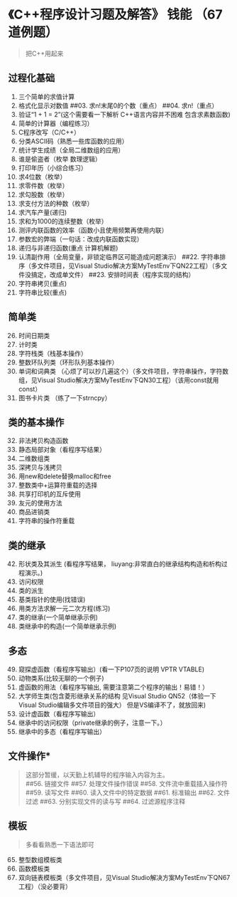 # 《C++程序设计习题及解答》 钱能 （67道例题）
>把C++用起来
## 过程化基础
01. 三个简单的求值计算
02. 格式化显示对数值
##03. 求n!末尾0的个数（重点）
##04. 求n!（重点）
05. 验证“1 + 1 = 2”(这个需要看一下解析 C++语言内容并不困难 包含求素数函数)
06. 简单的计算器（编程练习）
07. C程序改写（C/C++）
08. 分类ASCII码（熟悉一些库函数的应用）
09. 统计学生成绩（全局二维数组的应用）
10. 谁是偷盗者（枚举 数理逻辑）
11. 打印年历（小综合练习）
12. 求4位数（枚举）
13. 求零件数（枚举）
14. 求勾股数（枚举）
15. 求支付方法的种数（枚举）
16. 求汽车产量(递归)
17. 求和为1000的连续整数（枚举）
18. 测评内联函数的效率（函数小且使用频繁再使用内联）
19. 参数宏的弊端（一句话：改成内联函数实现）
20. 递归与非递归函数(重点 计算机解题)
21. 认清副作用（全局变量，非锁定临界区可能造成问题演示）
##22. 字符串排序（多文件项目，见Visual Studio解决方案MyTestEnv下QN22工程）（多文件没搞定，改成单文件）
##23. 安排时间表（程序实现的结构）
24. 字符串拷贝(重点)
25. 字符串比较(重点)

## 简单类
26. 时间日期类
27. 计时类
28. 字符栈类（栈基本操作）
29. 整数环队列类（环形队列基本操作）
30. 单词和词典类  （心烦了可以抄几遍这个）（多文件项目，字符串操作，字符数组，见Visual Studio解决方案MyTestEnv下QN30工程）（该用const就用const）
31. 图书卡片类 （练了一下strncpy）   

## 类的基本操作
32. 非法拷贝构造函数
33. 静态局部对象（看程序写结果）
34. 二维数组类
35. 深拷贝与浅拷贝
36. 用new和delete替换malloc和free
37. 整数类中+运算符重载的选择
38. 共享打印机的互斥使用
39. 友元的使用方法
40. 商品进销类
41. 字符串的操作符重载

## 类的继承
42. 形状类及其派生 (看程序写结果， liuyang:非常直白的继承结构构造和析构过程演示。)
43. 访问权限
44. 类的派生
45. 基类指针的使用(找错误)
46. 用类方法求解一元二次方程(练习)
47. 类的继承(一个简单继承示例)
48. 类继承中的构造(一个简单继承示例)

## 多态
49. 窥探虚函数（看程序写输出）(看一下P107页的说明 VPTR VTABLE)
50. 动物类系(比较无聊的一个例子)
51. 虚函数的用法（看程序写输出, 需要注意第二个程序的输出！易错！）
52. 大学师生类(包含菱形继承关系的结构 见Visual Studio QN52（体验一下Visual Studio编辑多文件项目的强大） 但是VS编译不了，就放回来)
53. 设计虚函数（看程序写输出）
54. 继承中的访问权限（private继承的例子，注意一下。）
55. 继承中的多态（看程序写输出）

## 文件操作*
>这部分暂缓，以天勤上机辅导的程序输入内容为主。  
##56. 链接文件
##57. 处理文件操作错误
##58. 文件流中重载插入操作符
##59. 读写文件
##60. 读入文件中的特定数据
##61. 标准输出
##62. 文件过滤
##63. 分别实现文件的读与写
##64. 过滤源程序注释

## 模板
>多看看熟悉一下语法即可
65. 整型数组模板类
66. 函数模板类
67. 双向链表模板类（多文件项目，见Visual Studio解决方案MyTestEnv下QN67工程）（没必要背）             